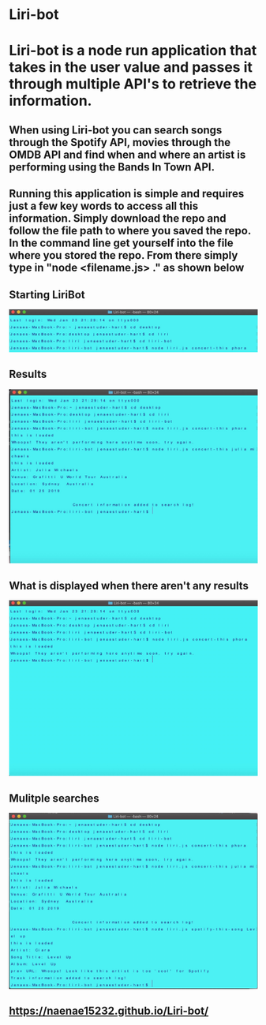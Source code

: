 # Liri-bot
# Liri-bot is a node run application that takes in the user value and passes it through multiple API's to retrieve the information.

## When using Liri-bot you can search songs through the Spotify API, movies through the OMDB API and find when and where an artist is performing using the Bands In Town API.

## Running this application is simple and requires just a few key words to access all this information. Simply download the repo and follow the file path to where you saved the repo. In the command line get yourself into the file where you stored the repo. From there simply type in "node <filename.js> <command>." as shown below

## Starting LiriBot
![Node Screenshot](./assets/liribot1.jpeg)

## Results
![Spotify Song Search Example](./assets/liribot2.jpeg)

## What is displayed when there aren't any results
![Spotify Song Search Example with no results](./assets/liribot3.jpeg)

## Mulitple searches
![Spotify Song Search Example with multiple results](./assets/liribot4.jpeg)

## https://naenae15232.github.io/Liri-bot/
